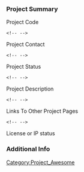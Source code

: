 ### Project Summary

Project Code

```{=html}
<!-- -->
```

Project Contact

```{=html}
<!-- -->
```

Project Status

```{=html}
<!-- -->
```

Project Description

```{=html}
<!-- -->
```

Links To Other Project Pages

```{=html}
<!-- -->
```

License or IP status

### Additional Info

[Category:Project_Awesome](Category:Project_Awesome)
